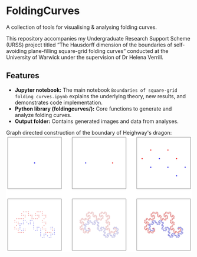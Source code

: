 # FoldingCurves

A collection of tools for visualising & analysing folding curves.

This repository accompanies my Undergraduate Research Support Scheme (URSS) project titled “The Hausdorff dimension of the boundaries of self-avoiding plane-filling square-grid folding curves” conducted at the University of Warwick under the supervision of Dr Helena Verrill.

## Features

- **Jupyter notebook:** The main notebook `Boundaries of square-grid folding curves.ipynb` explains the underlying theory, new results, and demonstrates code implementation.
- **Python library (foldingcurves/):** Core functions to generate and analyze folding curves.
- **Output folder:** Contains generated images and data from analyses.


Graph directed construction of the boundary of Heighway's dragon:
![Graph directed construction of the boundary of Heighway's dragon](output/example1/graph-direct%20construction%20of%20Heighway's%20dragon%20boundary.jpg)
